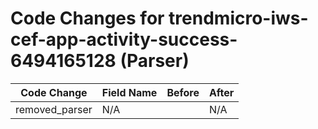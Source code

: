 # Code Changes for trendmicro-iws-cef-app-activity-success-6494165128 (Parser)

| Code Change | Field Name | Before | After |
|-------------|------------|--------|-------|
| removed_parser | N/A |  | N/A |